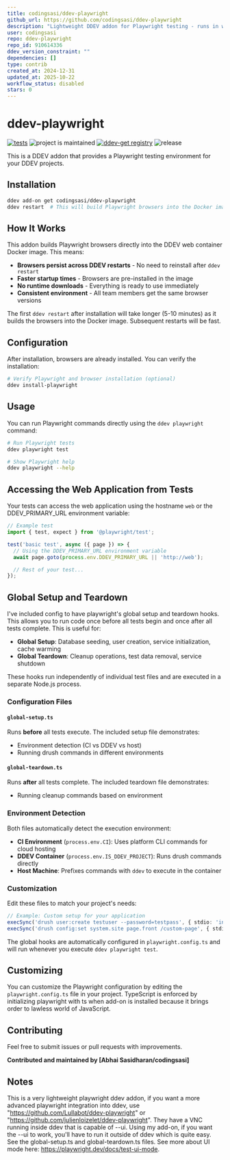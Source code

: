 ```yaml
---
title: codingsasi/ddev-playwright
github_url: https://github.com/codingsasi/ddev-playwright
description: "Lightweight DDEV addon for Playwright testing - runs in web container with automatic setup and TypeScript support"
user: codingsasi
repo: ddev-playwright
repo_id: 910614336
ddev_version_constraint: ""
dependencies: []
type: contrib
created_at: 2024-12-31
updated_at: 2025-10-22
workflow_status: disabled
stars: 0
---
```


# ddev-playwright

[![tests](https://github.com/codingsasi/ddev-playwright/actions/workflows/tests.yml/badge.svg)](https://github.com/codingsasi/ddev-playwright/actions/workflows/tests.yml) ![project is maintained](https://img.shields.io/maintenance/yes/2025.svg) [![ddev-get registry](https://img.shields.io/badge/ddev--get-registry-blue)](https://ddev.readthedocs.io/en/stable/users/extend/additional-services/) ![release](https://img.shields.io/github/v/release/codingsasi/ddev-playwright?label=latest%20release)

This is a DDEV addon that provides a Playwright testing environment for your DDEV projects.

## Installation

```bash
ddev add-on get codingsasi/ddev-playwright
ddev restart  # This will build Playwright browsers into the Docker image
```

## How It Works

This addon builds Playwright browsers directly into the DDEV web container Docker image. This means:
- **Browsers persist across DDEV restarts** - No need to reinstall after `ddev restart`
- **Faster startup times** - Browsers are pre-installed in the image
- **No runtime downloads** - Everything is ready to use immediately
- **Consistent environment** - All team members get the same browser versions

The first `ddev restart` after installation will take longer (5-10 minutes) as it builds the browsers into the Docker image. Subsequent restarts will be fast.

## Configuration

After installation, browsers are already installed. You can verify the installation:

```bash
# Verify Playwright and browser installation (optional)
ddev install-playwright

```

## Usage

You can run Playwright commands directly using the `ddev playwright` command:

```bash
# Run Playwright tests
ddev playwright test

# Show Playwright help
ddev playwright --help
```

## Accessing the Web Application from Tests

Your tests can access the web application using the hostname `web` or the DDEV_PRIMARY_URL environment variable:

```javascript
// Example test
import { test, expect } from '@playwright/test';

test('basic test', async ({ page }) => {
  // Using the DDEV_PRIMARY_URL environment variable
  await page.goto(process.env.DDEV_PRIMARY_URL || 'http://web');

  // Rest of your test...
});
```

## Global Setup and Teardown

I've included config to have playwright's global setup and teardown hooks. This allows you to run code once before all tests begin and once after all tests complete. This is useful for:

- **Global Setup**: Database seeding, user creation, service initialization, cache warming
- **Global Teardown**: Cleanup operations, test data removal, service shutdown

These hooks run independently of individual test files and are executed in a separate Node.js process.

### Configuration Files

#### `global-setup.ts`
Runs **before** all tests execute. The included setup file demonstrates:
- Environment detection (CI vs DDEV vs host)
- Running drush commands in different environments

#### `global-teardown.ts`
Runs **after** all tests complete. The included teardown file demonstrates:
- Running cleanup commands based on environment

### Environment Detection

Both files automatically detect the execution environment:

- **CI Environment** (`process.env.CI`): Uses platform CLI commands for cloud hosting
- **DDEV Container** (`process.env.IS_DDEV_PROJECT`): Runs drush commands directly
- **Host Machine**: Prefixes commands with `ddev` to execute in the container

### Customization

Edit these files to match your project's needs:

```typescript
// Example: Custom setup for your application
execSync('drush user:create testuser --password=testpass', { stdio: 'inherit' });
execSync('drush config:set system.site page.front /custom-page', { stdio: 'inherit' });
```

The global hooks are automatically configured in `playwright.config.ts` and will run whenever you execute `ddev playwright test`.

## Customizing

You can customize the Playwright configuration by editing the `playwright.config.ts` file in your project. TypeScript is enforced by initializing playwright with ts when add-on is installed because it brings order to lawless world of JavaScript.

## Contributing

Feel free to submit issues or pull requests with improvements.

**Contributed and maintained by [Abhai Sasidharan/codingsasi]**

## Notes

This is a very lightweight playwright ddev addon, if you want a more advanced playwright integration into ddev, use "https://github.com/Lullabot/ddev-playwright" or "https://github.com/julienloizelet/ddev-playwright". They have a VNC running inside ddev that is capable of --ui. Using my add-on, if you want the --ui to work, you'll have to run it outside of ddev which is quite easy. See the global-setup.ts and global-teardown.ts files. See more about UI mode here: https://playwright.dev/docs/test-ui-mode.
